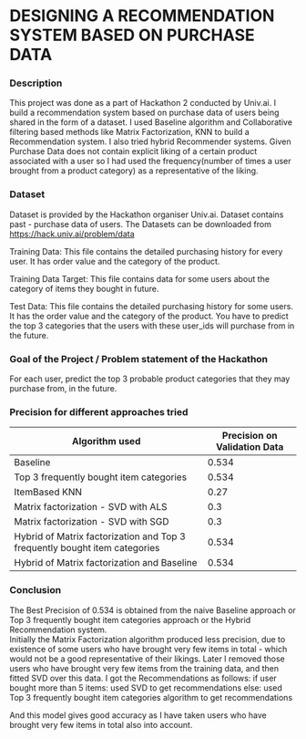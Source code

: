 # DESIGNING A RECOMMENDATION SYSTEM BASED ON PURCHASE DATA
### Description
This project was done as a part of Hackathon 2 conducted by Univ.ai.
I build a recommendation system based on purchase data of users being shared in the form of a dataset. I used Baseline algorithm and Collaborative filtering based 
methods like Matrix Factorization, KNN to build a Recommendation system. I also tried hybrid Recommender systems. Given Purchase Data does not contain explicit liking of a certain product associated with a user so I had used the frequency(number of times a user brought from a product category) as a representative of the liking. 

### Dataset
Dataset is provided by the Hackathon organiser Univ.ai. Dataset contains past - purchase data of users.
The Datasets can be downloaded from https://hack.univ.ai/problem/data

Training Data:
This file contains the detailed purchasing history for every user. It has order value and the category of the product.

Training Data Target:
This file contains data for some users about the category of items they bought in future.

Test Data:
This file contains the detailed purchasing history for some users. It has the order value and the category of the product. You have to predict the top 3 categories that the users with these user_ids will purchase from in the future.

### Goal of the Project / Problem statement of the Hackathon
For each user, predict the top 3 probable product categories that they may purchase from, in the future.

### Precision for different approaches tried
| Algorithm used   | Precision on Validation Data|
| ---      | ---       |
| Baseline | 0.534        |
| Top 3 frequently bought item categories | 0.534       |
| ItemBased KNN | 0.27        |
| Matrix factorization - SVD with ALS | 0.3|
| Matrix factorization - SVD with SGD | 0.3|
| Hybrid of Matrix factorization and Top 3 frequently bought item categories | 0.534|
| Hybrid of Matrix factorization and Baseline | 0.534|

### Conclusion
The Best Precision of 0.534 is obtained from the naive Baseline approach or Top 3 frequently bought item categories approach or the Hybrid Recommendation system. <br/>
Initially the Matrix Factorization algorithm produced less precision, due to existence of some users who have brought very few items in total - which would not be a good representative of their likings. Later I removed those users who have brought very few items from the training data, and then fitted SVD over this data. I got the Recommendations as follows:
if user bought  more than 5 items:
  used SVD to get recommendations
else:
  used Top 3 frequently bought item categories algorithm to get recommendations

And this model gives good accuracy as I have taken users who have brought very few items in total also into account. 


